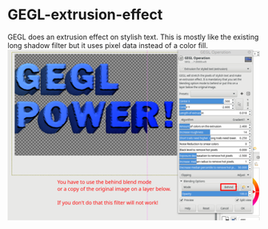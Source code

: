 # GEGL-extrusion-effect
GEGL does an extrusion effect on stylish text. This is mostly like the existing long shadow filter but it uses pixel data instead of a color fill.
![image preview](preview_extrude.png )
